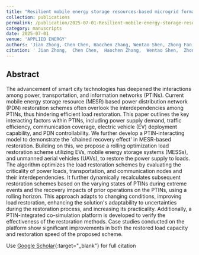 ```yaml
---
title: "Resilient mobile energy storage resources-based microgrid formation considering power-transportation-information network interdependencies"
collection: publications
permalink: /publication/2025-07-01-Resilient-mobile-energy-storage-resources-based-microgrid-formation-considering-power-transportation-information-network-interdependencies
category: manuscripts
date: 2025-07-01
venue: 'APPLIED ENERGY'
authors: 'Jian Zhong, Chen Chen, Haochen Zhang, Wentao Shen, Zhong Fan, Dawei Qiu, Zhaohong Bie'
citation: ' Jian Zhong,  Chen Chen,  Haochen Zhang,  Wentao Shen,  Zhong Fan,  Dawei Qiu,  Zhaohong Bie, &quot;Resilient mobile energy storage resources-based microgrid formation considering power-transportation-information network interdependencies.&quot; APPLIED ENERGY, 2025.'
---
```


## Abstract

The advancement of smart city technologies has deepened the interactions among power, transportation, and information networks (PTINs). Current mobile energy storage resource (MESR) based power distribution network (PDN) restoration schemes often overlook the interdependencies among PTINs, thus hindering efficient load restoration. This paper outlines the key interacting factors within PTINs, including power supply demand, traffic efficiency, communication coverage, electric vehicle (EV) deployment capability, and PDN controllability. We further develop a PTIN-interacting model to demonstrate the `chained recovery effect&apos; in MESR-based restoration. Building on this, we propose a rolling optimization load restoration scheme utilizing EVs, mobile energy storage systems (MESSs), and unmanned aerial vehicles (UAVs), to restore the power supply to loads. The algorithm optimizes the load restoration schemes by evaluating the criticality of power loads, transportation, and communication nodes and their interdependencies. It further dynamically recalculates subsequent restoration schemes based on the varying states of PTINs during extreme events and the recovery impacts of prior operations on the PTINs, using a rolling horizon. This approach adapts to changing conditions, improving load restoration, enhancing the solution&apos;s adaptability to uncertainties during the restoration process, and increasing its practicality. Additionally, a PTIN-integrated co-simulation platform is developed to verify the effectiveness of the restoration methods. Case studies conducted on the platform show significant improvements in both the restored load capacity and restoration speed of the proposed scheme.

Use [Google Scholar](https://scholar.google.com/scholar?q=Resilient+mobile+energy+storage+resources+based+microgrid+formation+considering+power+transportation+information+network+interdependencies){:target="_blank"} for full citation